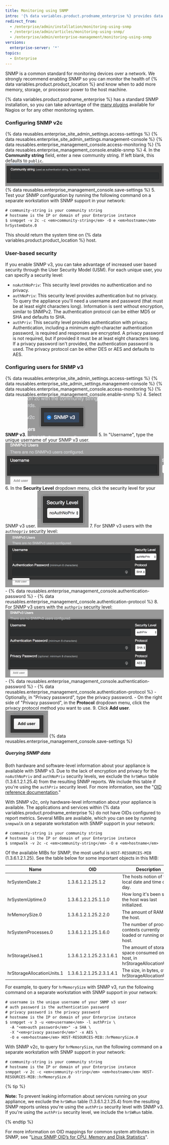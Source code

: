 ```yaml
---
title: Monitoring using SNMP
intro: '{% data variables.product.prodname_enterprise %} provides data on disk usage, CPU utilization, memory usage, and more over SNMP.'
redirect_from:
  - /enterprise/admin/installation/monitoring-using-snmp
  - /enterprise/admin/articles/monitoring-using-snmp/
  - /enterprise/admin/enterprise-management/monitoring-using-snmp
versions:
  enterprise-server: '*'
topics:
  - Enterprise
---
```


SNMP is a common standard for monitoring devices over a network. We strongly recommend enabling SNMP so you can monitor the health of {% data variables.product.product_location %} and know when to add more memory, storage, or processor power to the host machine.

{% data variables.product.prodname_enterprise %} has a standard SNMP installation, so you can take advantage of the [many plugins](http://www.monitoring-plugins.org/doc/man/check_snmp.html) available for Nagios or for any other monitoring system.

### Configuring SNMP v2c

{% data reusables.enterprise_site_admin_settings.access-settings %}
{% data reusables.enterprise_site_admin_settings.management-console %}
{% data reusables.enterprise_management_console.access-monitoring %}
{% data reusables.enterprise_management_console.enable-snmp %}
4. In the **Community string** field, enter a new community string. If left blank, this defaults to `public`. ![Field to add the community string](/assets/images/enterprise/management-console/community-string.png)
{% data reusables.enterprise_management_console.save-settings %}
5. Test your SNMP configuration by running the following command on a separate workstation with SNMP support in your network:
  ```shell
  # community-string is your community string
  # hostname is the IP or domain of your Enterprise instance
  $ snmpget -v 2c -c <em>community-string</em> -O e <em>hostname</em> hrSystemDate.0
  ```

This should return the system time on {% data variables.product.product_location %} host.

### User-based security

If you enable SNMP v3, you can take advantage of increased user based security through the User Security Model (USM). For each unique user, you can specify a security level:
- `noAuthNoPriv`: This security level provides no authentication and no privacy.
- `authNoPriv`: This security level provides authentication but no privacy. To query the appliance you'll need a username and password (that must be at least eight characters long). Information is sent without encryption, similar to SNMPv2. The authentication protocol can be either MD5 or SHA and defaults to SHA.
- `authPriv`: This security level provides authentication with privacy. Authentication, including a minimum eight-character authentication password, is required and responses are encrypted. A privacy password is not required, but if provided it must be at least eight characters long. If a privacy password isn't provided, the authentication password is used. The privacy protocol can be either DES or AES and defaults to AES.

### Configuring users for SNMP v3

{% data reusables.enterprise_site_admin_settings.access-settings %}
{% data reusables.enterprise_site_admin_settings.management-console %}
{% data reusables.enterprise_management_console.access-monitoring %}
{% data reusables.enterprise_management_console.enable-snmp %}
4. Select **SNMP v3**. ![Button to enable SNMP v3](/assets/images/enterprise/management-console/enable-snmpv3.png)
5. In "Username", type the unique username of your SNMP v3 user. ![Field to type the SNMP v3 username](/assets/images/enterprise/management-console/snmpv3-username.png)
6. In the **Security Level** dropdown menu, click the security level for your SNMP v3 user. ![Dropdown menu for the SNMP v3 user's security level](/assets/images/enterprise/management-console/snmpv3-securitylevel.png)
7. For SNMP v3 users with the `authnopriv` security level: ![Settings for the authnopriv security level](/assets/images/enterprise/management-console/snmpv3-authnopriv.png)
    - {% data reusables.enterprise_management_console.authentication-password %}
    - {% data reusables.enterprise_management_console.authentication-protocol %}
8. For SNMP v3 users with the `authpriv` security level: ![Settings for the authpriv security level](/assets/images/enterprise/management-console/snmpv3-authpriv.png)
    - {% data reusables.enterprise_management_console.authentication-password %}
    - {% data reusables.enterprise_management_console.authentication-protocol %}
    - Optionally, in "Privacy password", type the privacy password.
    - On the right side of "Privacy password", in the **Protocol** dropdown menu, click the privacy protocol method you want to use.
9. Click **Add user**. ![Button to add SNMP v3 user](/assets/images/enterprise/management-console/snmpv3-adduser.png)
{% data reusables.enterprise_management_console.save-settings %}

##### Querying SNMP data

Both hardware and software-level information about your appliance is available with SNMP v3. Due to the lack of encryption and privacy for the `noAuthNoPriv` and `authNoPriv` security levels, we exclude the `hrSWRun` table (1.3.6.1.2.1.25.4) from the resulting SNMP reports. We include this table if you're using the `authPriv` security level. For more information, see the "[OID reference documentation](http://oidref.com/1.3.6.1.2.1.25.4)."

With SNMP v2c, only hardware-level information about your appliance is available. The applications and services within {% data variables.product.prodname_enterprise %} do not have OIDs configured to report metrics. Several MIBs are available, which you can see by running `snmpwalk` on a separate workstation with SNMP support in your network:

```shell
# community-string is your community string
# hostname is the IP or domain of your Enterprise instance
$ snmpwalk -v 2c -c <em>community-string</em> -O e <em>hostname</em>
```

Of the available MIBs for SNMP, the most useful is `HOST-RESOURCES-MIB` (1.3.6.1.2.1.25). See the table below for some important objects in this MIB:

| Name                       | OID                      | Description                                                                    |
| -------------------------- | ------------------------ | ------------------------------------------------------------------------------ |
| hrSystemDate.2             | 1.3.6.1.2.1.25.1.2       | The hosts notion of the local date and time of day.                            |
| hrSystemUptime.0           | 1.3.6.1.2.1.25.1.1.0     | How long it's been since the host was last initialized.                        |
| hrMemorySize.0             | 1.3.6.1.2.1.25.2.2.0     | The amount of RAM on the host.                                                 |
| hrSystemProcesses.0        | 1.3.6.1.2.1.25.1.6.0     | The number of process contexts currently loaded or running on the host.        |
| hrStorageUsed.1            | 1.3.6.1.2.1.25.2.3.1.6.1 | The amount of storage space consumed on the host, in hrStorageAllocationUnits. |
| hrStorageAllocationUnits.1 | 1.3.6.1.2.1.25.2.3.1.4.1 | The size, in bytes, of an hrStorageAllocationUnit                              |

For example, to query for `hrMemorySize` with SNMP v3, run the following command on a separate workstation with SNMP support in your network:
```shell
# username is the unique username of your SNMP v3 user
# auth password is the authentication password
# privacy password is the privacy password
# hostname is the IP or domain of your Enterprise instance
$ snmpget -v 3 -u <em>username</em> -l authPriv \
  -A "<em>auth password</em>" -a SHA \
  -X "<em>privacy password</em>" -x AES \
  -O e <em>hostname</em> HOST-RESOURCES-MIB::hrMemorySize.0
```

With SNMP v2c, to query for `hrMemorySize`, run the following command on a separate workstation with SNMP support in your network:
```shell
# community-string is your community string
# hostname is the IP or domain of your Enterprise instance
snmpget -v 2c -c <em>community-string</em> <em>hostname</em> HOST-RESOURCES-MIB::hrMemorySize.0
```

{% tip %}

**Note:** To prevent leaking information about services running on your appliance, we exclude the `hrSWRun` table (1.3.6.1.2.1.25.4) from the resulting SNMP reports unless you're using the `authPriv` security level with SNMP v3. If you're using the `authPriv` security level, we include the `hrSWRun` table.

{% endtip %}

For more information on OID mappings for common system attributes in SNMP, see "[Linux SNMP OID’s for CPU, Memory and Disk Statistics](http://www.linux-admins.net/2012/02/linux-snmp-oids-for-cpumemory-and-disk.html)".
